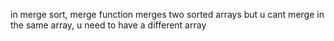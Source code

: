 in merge sort, merge function merges two sorted arrays but u cant merge in the same array, u need to have a different array
